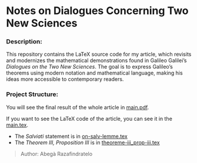 # Notes on Dialogues Concerning Two New Sciences

### Description:

This repository contains the LaTeX source code for my article, which revisits and modernizes the mathematical demonstrations found in Galileo Galilei’s *Dialogues on the Two New Sciences*. The goal is to express Galileo’s theorems using modern notation and mathematical language, making his ideas more accessible to contemporary readers.

### Project Structure:

You will see the final result of the whole article in [main.pdf](src/build/main.tsx).

If you want to see the LaTeX code of the article, you can see it in the [main.tex](src/main.tex).

- The _Salviati_ statement is in [on-salv-lemme.tex](src/on-salvi-tex)
- The *Theorem III, Proposition III* is in [theoreme-iii_prop-iii.tex](src/theoreme-iii_prop-iii)

> Author: Abegà Razafindratelo
